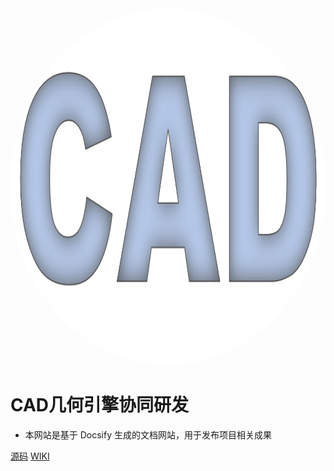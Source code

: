 <img width="1095px" height="571px" style="border-radius: 50%" bor src="image/cover/logo.png">

# **CAD几何引擎协同研发**

- 本网站是基于 Docsify 生成的文档网站，用于发布项目相关成果

[源码](https://gitee.com/yongwu123/gems.git)
[WIKI](?id=Headline)
